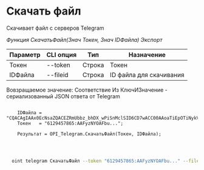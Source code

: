 ﻿---
sidebar_position: 2
---

# Скачать файл
 Скачивает файл с серверов Telegram


*Функция СкачатьФайл(Знач Токен, Знач IDФайла) Экспорт*

  | Параметр | CLI опция | Тип | Назначение |
  |-|-|-|-|
  | Токен | --token | Строка | Токен |
  | IDФайла | --fileid | Строка | ID файла для скачивания |

  
  Вовзращаемое значение:   Соответствие Из КлючИЗначение - сериализованный JSON ответа от Telegram

```bsl title="Пример кода"
	
    IDФайла = "CQACAgIAAx0EcNsaZQACEZRmUbbz_bhDX_wPiSnMclSID6CD7wACC00AAoaTiEpOTiNykV_72zUE";
    Токен   = "6129457865:AAFyzNYOAFbu...";

    Результат = OPI_Telegram.СкачатьФайл(Токен, IDФайла);

	
```

```sh title="Пример команд CLI"
    
  oint telegram СкачатьФайл --token "6129457865:AAFyzNYOAFbu..." --fileid "CQACAgIAAx0EcNsaZQACEZRmUbbz_bhDX_wPiSnMclSID6CD7wACC00AAoaTiEpOTiNykV_72zUE"

```


```json title="Результат"



```
